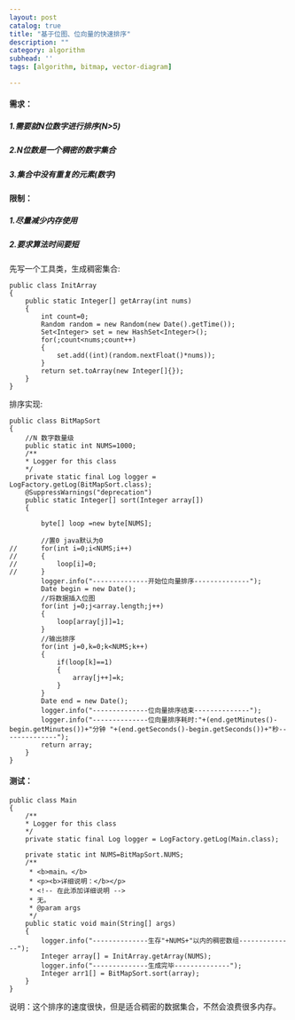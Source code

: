 ```yaml
---
layout: post
catalog: true
title: "基于位图、位向量的快速排序"
description: ""
category: algorithm
subhead: ''
tags: [algorithm, bitmap, vector-diagram]

---
```


#### 需求：

##### 1.需要就N位数字进行排序(N>5) 

##### 2.N位数是一个稠密的数字集合

##### 3.集合中没有重复的元素(数字)

#### 限制：

##### 1.尽量减少内存使用

##### 2.要求算法时间要短
 
先写一个工具类，生成稠密集合:

    public class InitArray  
    {  
        public static Integer[] getArray(int nums)  
        {  
            int count=0;  
            Random random = new Random(new Date().getTime());  
            Set<Integer> set = new HashSet<Integer>();  
            for(;count<nums;count++)  
            {  
                set.add((int)(random.nextFloat()*nums));  
            }  
            return set.toArray(new Integer[]{});  
        }  
    }  
 
排序实现:

    public class BitMapSort  
    {  
        //N 数字数量级  
        public static int NUMS=1000;  
        /** 
        * Logger for this class 
        */  
        private static final Log logger = LogFactory.getLog(BitMapSort.class);  
        @SuppressWarnings("deprecation")  
        public static Integer[] sort(Integer array[])  
        {  
          
            byte[] loop =new byte[NUMS];  
          
            //置0 java默认为0  
    //      for(int i=0;i<NUMS;i++)  
    //      {  
    //          loop[i]=0;  
    //      }  
            logger.info("--------------开始位向量排序--------------");  
            Date begin = new Date();  
            //将数据插入位图  
            for(int j=0;j<array.length;j++)  
            {  
                loop[array[j]]=1;  
            }  
            //输出排序  
            for(int j=0,k=0;k<NUMS;k++)  
            {  
                if(loop[k]==1)  
                {  
                    array[j++]=k;  
                }  
            }  
            Date end = new Date();  
            logger.info("--------------位向量排序结束--------------");  
            logger.info("--------------位向量排序耗时:"+(end.getMinutes()-begin.getMinutes())+"分钟 "+(end.getSeconds()-begin.getSeconds())+"秒--------------");  
            return array;  
        }  
    }  
 
#### 测试：

 
    public class Main  
    {  
        /** 
        * Logger for this class 
        */  
        private static final Log logger = LogFactory.getLog(Main.class);  
      
        private static int NUMS=BitMapSort.NUMS;  
        /** 
         * <b>main。</b>   
         * <p><b>详细说明：</b></p> 
         * <!-- 在此添加详细说明 --> 
         * 无。 
         * @param args 
         */  
        public static void main(String[] args)  
        {  
            logger.info("--------------生存"+NUMS+"以内的稠密数组--------------");  
            Integer array[] = InitArray.getArray(NUMS);  
            logger.info("--------------生成完毕--------------");  
            Integer arr1[] = BitMapSort.sort(array);  
        }  
    }  
 
 
说明：这个排序的速度很快，但是适合稠密的数据集合，不然会浪费很多内存。

